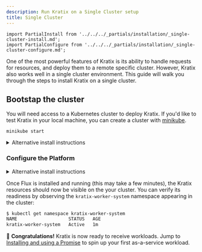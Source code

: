```yaml
---
description: Run Kratix on a Single Cluster setup
title: Single Cluster
---
```


```mdx-code-block
import PartialInstall from '../../../_partials/installation/_single-cluster-install.md';
import PartialConfigure from '../../../_partials/installation/_single-cluster-configure.md';
```

One of the most powerful features of Kratix is its ability to handle requests
for resources, and deploy them to a remote specific cluster. However, Kratix
also works well in a single cluster environment. This guide will walk you
through the steps to install Kratix on a single cluster.

## Bootstap the cluster

You will need access to a Kubernetes cluster to deploy Kratix. If you'd like to test Kratix in your local machine, you can create a cluster with [minikube](https://minikube.sigs.k8s.io/docs/start/).

```
minikube start
```

<PartialInstall />

<details>
  <summary>Alternative install instructions</summary>

To install Kratix and MinIO separately, run the commands below:

```bash
# Install Kratix
kubectl apply --filename https://raw.githubusercontent.com/syntasso/kratix/main/distribution/kratix.yaml

# Install MinIO
kubectl apply --filename https://raw.githubusercontent.com/syntasso/kratix/main/hack/platform/minio-install.yaml

# Install Flux
kubectl apply --filename https://raw.githubusercontent.com/syntasso/kratix/main/hack/worker/gitops-tk-install.yaml
```

</details>

### Configure the Platform

<PartialConfigure />

<details>
  <summary>Alternative install instructions</summary>

To register the minikube cluster as a Kratix Worker Cluster, run the command below:

```bash
kubectl apply --filename https://raw.githubusercontent.com/syntasso/kratix/main/config/samples/platform_v1alpha1_worker_cluster.yaml
```

You can then install and conigure Flux with the commands below:

```bash
# Install the GitOps toolkit
kubectl apply --filename https://raw.githubusercontent.com/syntasso/kratix/main/hack/worker/gitops-tk-resources-single-cluster.yaml
```

</details>

Once Flux is installed and running (this may take a few minutes), the Kratix resources should now be visible on the your cluster. You can verify its readiness by observing the `kratix-worker-system` namespace appearing in the cluster:

```bash
$ kubectl get namespace kratix-worker-system
NAME                   STATUS   AGE
kratix-worker-system   Active   1m
```

🎉   **Congratulations!** Kratix is now ready to receive workloads. Jump to [Installing and using a Promise](../installing-a-promise) to spin up your first as-a-service workload.
